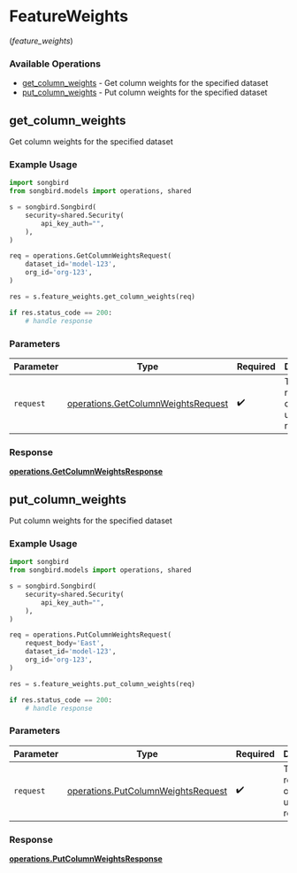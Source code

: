 # FeatureWeights
(*feature_weights*)

### Available Operations

* [get_column_weights](#get_column_weights) - Get column weights for the specified dataset
* [put_column_weights](#put_column_weights) - Put column weights for the specified dataset

## get_column_weights

Get column weights for the specified dataset

### Example Usage

```python
import songbird
from songbird.models import operations, shared

s = songbird.Songbird(
    security=shared.Security(
        api_key_auth="",
    ),
)

req = operations.GetColumnWeightsRequest(
    dataset_id='model-123',
    org_id='org-123',
)

res = s.feature_weights.get_column_weights(req)

if res.status_code == 200:
    # handle response
```

### Parameters

| Parameter                                                                                | Type                                                                                     | Required                                                                                 | Description                                                                              |
| ---------------------------------------------------------------------------------------- | ---------------------------------------------------------------------------------------- | ---------------------------------------------------------------------------------------- | ---------------------------------------------------------------------------------------- |
| `request`                                                                                | [operations.GetColumnWeightsRequest](../../models/operations/getcolumnweightsrequest.md) | :heavy_check_mark:                                                                       | The request object to use for the request.                                               |


### Response

**[operations.GetColumnWeightsResponse](../../models/operations/getcolumnweightsresponse.md)**


## put_column_weights

Put column weights for the specified dataset

### Example Usage

```python
import songbird
from songbird.models import operations, shared

s = songbird.Songbird(
    security=shared.Security(
        api_key_auth="",
    ),
)

req = operations.PutColumnWeightsRequest(
    request_body='East',
    dataset_id='model-123',
    org_id='org-123',
)

res = s.feature_weights.put_column_weights(req)

if res.status_code == 200:
    # handle response
```

### Parameters

| Parameter                                                                                | Type                                                                                     | Required                                                                                 | Description                                                                              |
| ---------------------------------------------------------------------------------------- | ---------------------------------------------------------------------------------------- | ---------------------------------------------------------------------------------------- | ---------------------------------------------------------------------------------------- |
| `request`                                                                                | [operations.PutColumnWeightsRequest](../../models/operations/putcolumnweightsrequest.md) | :heavy_check_mark:                                                                       | The request object to use for the request.                                               |


### Response

**[operations.PutColumnWeightsResponse](../../models/operations/putcolumnweightsresponse.md)**

